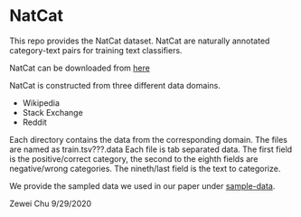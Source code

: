 # NatCat

This repo provides the NatCat dataset. NatCat are naturally annotated category-text pairs for training text classifiers. 

NatCat can be downloaded from [here](https://drive.google.com/file/d/1ej45NfTy1hhNFJGqPbAyrrLQS6b3uMIf/view?usp=sharing)

NatCat is constructed from three different data domains. 
- Wikipedia
- Stack Exchange
- Reddit

Each directory contains the data from the corresponding domain. The files are named as train.tsv???.data 
Each file is tab separated data. The first field is the positive/correct category, the second to the eighth fields are negative/wrong categories. The nineth/last field is the text to categorize. 

We provide the sampled data we used in our paper under [sample-data](/data/sample-data).

Zewei Chu
9/29/2020
